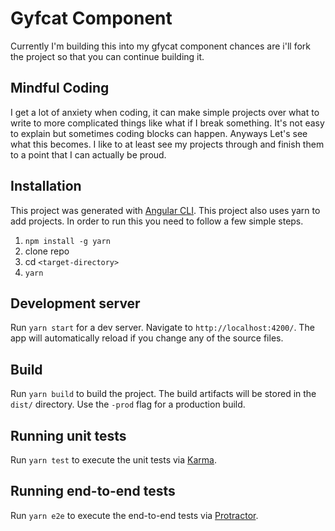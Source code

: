 # Gyfcat Component

Currently I'm building this into my gfycat component chances are i'll fork the project so that you can continue building it.

## Mindful Coding

I get a lot of anxiety when coding, it can make simple projects over what to write to more complicated things like what if I break something. It's not easy to explain but sometimes coding blocks can happen. Anyways Let's see what this becomes. I like to at least see my projects through and finish them to a point that I can actually be proud.

## Installation

This project was generated with [Angular CLI](https://github.com/angular/angular-cli). This project also uses yarn to add projects. In order to run this you need to follow a few simple steps.

1. `npm install -g yarn`
2. clone repo
3. cd `<target-directory>`
4. `yarn`

## Development server

Run `yarn start` for a dev server. Navigate to `http://localhost:4200/`. The app will automatically reload if you change any of the source files.

## Build

Run `yarn build` to build the project. The build artifacts will be stored in the `dist/` directory. Use the `-prod` flag for a production build.

## Running unit tests

Run `yarn test` to execute the unit tests via [Karma](https://karma-runner.github.io).

## Running end-to-end tests

Run `yarn e2e` to execute the end-to-end tests via [Protractor](http://www.protractortest.org/).
